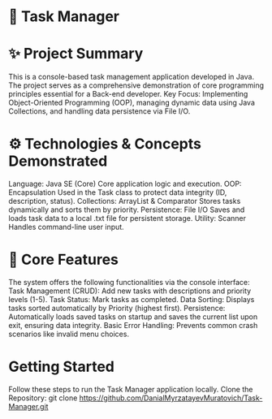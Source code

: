 # 📝 Task Manager 
# ✨ Project Summary
This is a console-based task management application developed in Java. The project serves as a comprehensive demonstration of core programming principles essential for a Back-end developer.
Key Focus: Implementing Object-Oriented Programming (OOP), managing dynamic data using Java Collections, and handling data persistence via File I/O.

# ⚙️ Technologies & Concepts Demonstrated
Language:	Java SE (Core)	Core application logic and execution.
OOP:	Encapsulation	Used in the Task class to protect data integrity (ID, description, status).
Collections:	ArrayList & Comparator	Stores tasks dynamically and sorts them by priority.
Persistence:	File I/O	Saves and loads task data to a local .txt file for persistent storage.
Utility:	Scanner	Handles command-line user input.

# 🔑 Core Features
The system offers the following functionalities via the console interface:
Task Management (CRUD): Add new tasks with descriptions and priority levels (1-5).
Task Status: Mark tasks as completed.
Data Sorting: Displays tasks sorted automatically by Priority (highest first).
Persistence: Automatically loads saved tasks on startup and saves the current list upon exit, ensuring data integrity.
Basic Error Handling: Prevents common crash scenarios like invalid menu choices.

# Getting Started
Follow these steps to run the Task Manager application locally.
Clone the Repository: git clone https://github.com/DanialMyrzatayevMuratovich/Task-Manager.git
